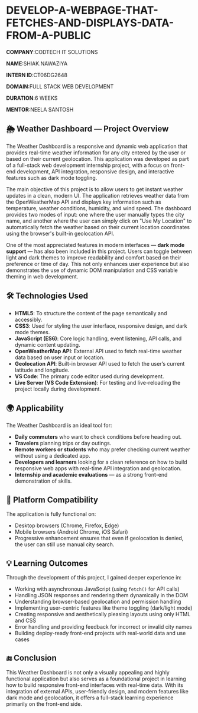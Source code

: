 # DEVELOP-A-WEBPAGE-THAT-FETCHES-AND-DISPLAYS-DATA-FROM-A-PUBLIC

**COMPANY**:CODTECH IT SOLUTIONS

**NAME**:SHIAK.NAWAZIYA

**INTERN ID**:CT06DG2648

**DOMAIN**:FULL STACK WEB DEVELOPMENT

**DURATION**:6 WEEKS

**MENTOR**:NEELA SANTOSH

## 🌦️ Weather Dashboard — Project Overview

The Weather Dashboard is a responsive and dynamic web application that provides real-time weather information for any city entered by the user or based on their current geolocation. This application was developed as part of a full-stack web development internship project, with a focus on front-end development, API integration, responsive design, and interactive features such as dark mode toggling.

The main objective of this project is to allow users to get instant weather updates in a clean, modern UI. The application retrieves weather data from the OpenWeatherMap API and displays key information such as temperature, weather conditions, humidity, and wind speed. The dashboard provides two modes of input: one where the user manually types the city name, and another where the user can simply click on "Use My Location" to automatically fetch the weather based on their current location coordinates using the browser's built-in geolocation API.

One of the most appreciated features in modern interfaces — **dark mode support** — has also been included in this project. Users can toggle between light and dark themes to improve readability and comfort based on their preference or time of day. This not only enhances user experience but also demonstrates the use of dynamic DOM manipulation and CSS variable theming in web development.



## 🛠 Technologies Used

- **HTML5**: To structure the content of the page semantically and accessibly.
- **CSS3**: Used for styling the user interface, responsive design, and dark mode themes.
- **JavaScript (ES6)**: Core logic handling, event listening, API calls, and dynamic content updating.
- **OpenWeatherMap API**: External API used to fetch real-time weather data based on user input or location.
- **Geolocation API**: Built-in browser API used to fetch the user’s current latitude and longitude.
- **VS Code**: The primary code editor used during development.
- **Live Server (VS Code Extension)**: For testing and live-reloading the project locally during development.


## 🌍 Applicability

The Weather Dashboard is an ideal tool for:
- **Daily commuters** who want to check conditions before heading out.
- **Travelers** planning trips or day outings.
- **Remote workers or students** who may prefer checking current weather without using a dedicated app.
- **Developers and learners** looking for a clean reference on how to build responsive web apps with real-time API integration and geolocation.
- **Internship and academic evaluations** — as a strong front-end demonstration of skills.


## 📱 Platform Compatibility

The application is fully functional on:
- Desktop browsers (Chrome, Firefox, Edge)
- Mobile browsers (Android Chrome, iOS Safari)
- Progressive enhancement ensures that even if geolocation is denied, the user can still use manual city search.



## 💡 Learning Outcomes

Through the development of this project, I gained deeper experience in:
- Working with asynchronous JavaScript (using `fetch()` for API calls)
- Handling JSON responses and rendering them dynamically in the DOM
- Understanding browser-based geolocation and permission handling
- Implementing user-centric features like theme toggling (dark/light mode)
- Creating responsive and aesthetically pleasing layouts using only HTML and CSS
- Error handling and providing feedback for incorrect or invalid city names
- Building deploy-ready front-end projects with real-world data and use cases


## 🔚 Conclusion

This Weather Dashboard is not only a visually appealing and highly functional application but also serves as a foundational project in learning how to build responsive front-end interfaces with real-time data. With its integration of external APIs, user-friendly design, and modern features like dark mode and geolocation, it offers a full-stack learning experience primarily on the front-end side. 
